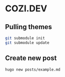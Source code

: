 # COZI.DEV

## Pulling themes

```bash
git submodule init
git submodule update
```

## Create new post

```bash
hugo new posts/example.md
```
